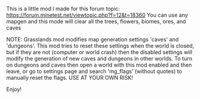 This is a little mod I made for this forum topic: https://forum.minetest.net/viewtopic.php?f=12&t=18360
You can use any mapgen and this mode will clear all the trees, flowers, biomes, ores, and caves

NOTE: Grasslands mod modifies map generation settings 'caves' and 'dungeons'. This mod tries to reset these settings when the world is closed, but if they are not (computer or world crash) then the disabled settings will modify the generation of new caves and dungeons in other worlds. To turn on dungeons and caves then open a world with this mod enabled and then leave, or go to settings page and search 'mg_flags' (without quotes) to manually reset the flags. USE AT YOUR OWN RISK!

Enjoy!
